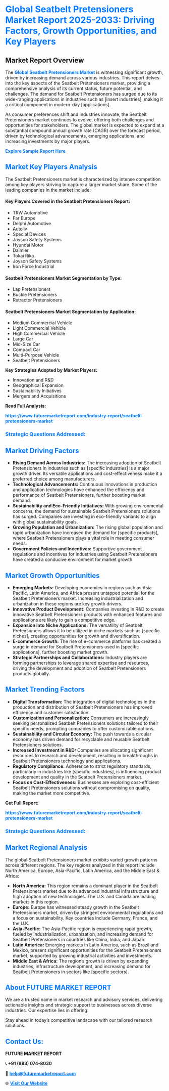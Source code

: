 <h1 style="color: #007BFF;">Global Seatbelt Pretensioners Market Report 2025-2033: Driving Factors, Growth Opportunities, and Key Players</h1>

<section id="overview">
<h2>Market Report Overview</h2>
<p>The <a href="https://www.futuremarketreport.com/industry-report/seatbelt-pretensioners-market" style="color: #007BFF; text-decoration: none;"><strong>Global Seatbelt Pretensioners Market</strong></a> is witnessing significant growth, driven by increasing demand across various industries. This report delves into the key aspects of the Seatbelt Pretensioners market, providing a comprehensive analysis of its current status, future potential, and challenges. The demand for Seatbelt Pretensioners has surged due to its wide-ranging applications in industries such as [insert industries], making it a critical component in modern-day [applications].</p>
<p>As consumer preferences shift and industries innovate, the Seatbelt Pretensioners market continues to evolve, offering both challenges and opportunities for stakeholders. The global market is expected to expand at a substantial compound annual growth rate (CAGR) over the forecast period, driven by technological advancements, emerging applications, and increasing investments by major players.</p>
</section>

<section id="overview">
<p><a href="https://www.futuremarketreport.com/request-sample/reportId=126390" style="color: #007BFF; text-decoration: none;"><strong>Explore Sample Report Here</strong></a></p>
</section>

<section id="key-players">
<h2 style="color: #007BFF;">Market Key Players Analysis</h2>
<p>The Seatbelt Pretensioners market is characterized by intense competition among key players striving to capture a larger market share. Some of the leading companies in the market include:</p>
<h4>Key Players Covered in the Seatbelt Pretensioners Report:</h4>
<ul><li>TRW Automotive</li><li>Far Europe</li><li>Delphi Automotive</li><li>Autoliv</li><li>Special Devices</li><li>Joyson Safety Systems</li><li>Hyundai Motor</li><li>Daimler</li><li>Tokai Rika</li><li>Joyson Safety Systems</li><li>Iron Force Industrial</li></ul>
<h4>Seatbelt Pretensioners Market Segmentation by Type:</h4>
<ul><li>Lap Pretensioners</li><li>Buckle Pretensioners</li><li>Retractor Pretensioners</li></ul>

<h4>Seatbelt Pretensioners Market Segmentation by Application:</h4>
<ul><li>Medium Commercial Vehicle</li><li>Light Commercial Vehicle</li><li>High Commercial Vehicle</li><li>Large Car</li><li>Mid-Size Car</li><li>Compact Car</li><li>Multi-Purpose Vehicle</li><li>Seatbelt Pretensioners</li></ul>
<p><strong>Key Strategies Adopted by Market Players:</strong></p>
<ul>
<li>Innovation and R&D</li>
<li>Geographical Expansion</li>
<li>Sustainability Initiatives</li>
<li>Mergers and Acquisitions</li>
</ul>
</section>

<section>
<p><strong>Read Full Analysis: </strong></p><a href="https://www.futuremarketreport.com/industry-report/seatbelt-pretensioners-market" style="color: #007BFF; text-decoration: none;"><strong>https://www.futuremarketreport.com/industry-report/seatbelt-pretensioners-market</strong></a>
<h3 style="color: #007BFF;">Strategic Questions Addressed:</h3>
</section>

<section id="driving-factors">
<h2 style="color: #007BFF;">Market Driving Factors</h2>
<ul>
<li><strong>Rising Demand Across Industries:</strong> The increasing adoption of Seatbelt Pretensioners in industries such as [specific industries] is a major growth driver. Its versatile applications and cost-effectiveness make it a preferred choice among manufacturers.</li>
<li><strong>Technological Advancements:</strong> Continuous innovations in production and application technologies have enhanced the efficiency and performance of Seatbelt Pretensioners, further boosting market demand.</li>
<li><strong>Sustainability and Eco-Friendly Initiatives:</strong> With growing environmental concerns, the demand for sustainable Seatbelt Pretensioners solutions has surged. Companies are investing in eco-friendly variants to align with global sustainability goals.</li>
<li><strong>Growing Population and Urbanization:</strong> The rising global population and rapid urbanization have increased the demand for [specific products], where Seatbelt Pretensioners plays a vital role in meeting consumer needs.</li>
<li><strong>Government Policies and Incentives:</strong> Supportive government regulations and incentives for industries using Seatbelt Pretensioners have created a conducive environment for market growth.</li>
</ul>
</section>

<section id="growth-opportunities">
<h2 style="color: #007BFF;">Market Growth Opportunities</h2>
<ul>
<li><strong>Emerging Markets:</strong> Developing economies in regions such as Asia-Pacific, Latin America, and Africa present untapped potential for the Seatbelt Pretensioners market. Increasing industrialization and urbanization in these regions are key growth drivers.</li>
<li><strong>Innovative Product Development:</strong> Companies investing in R&D to create innovative Seatbelt Pretensioners products with enhanced features and applications are likely to gain a competitive edge.</li>
<li><strong>Expansion into Niche Applications:</strong> The versatility of Seatbelt Pretensioners allows it to be utilized in niche markets such as [specific niches], creating opportunities for growth and diversification.</li>
<li><strong>E-commerce Growth:</strong> The rise of e-commerce platforms has created a surge in demand for Seatbelt Pretensioners used in [specific applications], further boosting market growth.</li>
<li><strong>Strategic Partnerships and Collaborations:</strong> Industry players are forming partnerships to leverage shared expertise and resources, driving the development and adoption of Seatbelt Pretensioners products globally.</li>
</ul>
</section>

<section id="trending-factors">
<h2 style="color: #007BFF;">Market Trending Factors</h2>
<ul>
<li><strong>Digital Transformation:</strong> The integration of digital technologies in the production and distribution of Seatbelt Pretensioners has improved efficiency and customer satisfaction.</li>
<li><strong>Customization and Personalization:</strong> Consumers are increasingly seeking personalized Seatbelt Pretensioners solutions tailored to their specific needs, prompting companies to offer customizable options.</li>
<li><strong>Sustainability and Circular Economy:</strong> The push towards a circular economy has driven demand for recyclable and reusable Seatbelt Pretensioners solutions.</li>
<li><strong>Increased Investment in R&D:</strong> Companies are allocating significant resources to research and development, resulting in breakthroughs in Seatbelt Pretensioners technology and applications.</li>
<li><strong>Regulatory Compliance:</strong> Adherence to strict regulatory standards, particularly in industries like [specific industries], is influencing product development and quality in the Seatbelt Pretensioners market.</li>
<li><strong>Focus on Cost-Effectiveness:</strong> Businesses are exploring cost-efficient Seatbelt Pretensioners solutions without compromising on quality, making the market more competitive.</li>
</ul>
</section>

<section>
<p><strong>Get Full Report: </strong></p><a href="https://www.futuremarketreport.com/industry-report/seatbelt-pretensioners-market" style="color: #007BFF; text-decoration: none;"><strong>https://www.futuremarketreport.com/industry-report/seatbelt-pretensioners-market</strong></a>
<h3 style="color: #007BFF;">Strategic Questions Addressed:</h3>
</section>


<section id="regional-analysis">
<h2 style="color: #007BFF;">Market Regional Analysis</h2>
<p>The global Seatbelt Pretensioners market exhibits varied growth patterns across different regions. The key regions analyzed in this report include North America, Europe, Asia-Pacific, Latin America, and the Middle East & Africa:</p>
<ul>
<li><strong>North America:</strong> This region remains a dominant player in the Seatbelt Pretensioners market due to its advanced industrial infrastructure and high adoption of new technologies. The U.S. and Canada are leading markets in this region.</li>
<li><strong>Europe:</strong> Europe has witnessed steady growth in the Seatbelt Pretensioners market, driven by stringent environmental regulations and a focus on sustainability. Key countries include Germany, France, and the U.K.</li>
<li><strong>Asia-Pacific:</strong> The Asia-Pacific region is experiencing rapid growth, fueled by industrialization, urbanization, and increasing demand for Seatbelt Pretensioners in countries like China, India, and Japan.</li>
<li><strong>Latin America:</strong> Emerging markets in Latin America, such as Brazil and Mexico, present significant opportunities for the Seatbelt Pretensioners market, supported by growing industrial activities and investments.</li>
<li><strong>Middle East & Africa:</strong> The region’s growth is driven by expanding industries, infrastructure development, and increasing demand for Seatbelt Pretensioners in sectors like [specific sectors].</li>
</ul>
</section>

<footer>
<h2 style="color: #007BFF;">About FUTURE MARKET REPORT</h2>
<p>We are a trusted name in market research and advisory services, delivering actionable insights and strategic support to businesses across diverse industries. Our expertise lies in offering:</p>

<p>Stay ahead in today’s competitive landscape with our tailored research solutions.</p>

<h2 style="color: #007BFF;">Contact Us:</h2>
<p><strong>FUTURE MARKET REPORT</strong></p>
<p>📞 <strong>+91 (883) 074-8030</strong></p>
<p>📧 <strong><a href="mailto:help@futuremarketreport.com" style="color: #007BFF;">help@futuremarketreport.com</a></strong></p>
<p>🌐 <strong><a href="https://www.futuremarketreport.com/" style="color: #007BFF;">Visit Our Website</a></strong></p>
</footer>